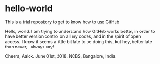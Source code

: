 # hello-world
This is a trial repository to get to know how to use GitHub

Hello, world. I am trying to understand how GitHub works better, in order to have better version control on all my codes, and in the spirit of open access. I know it seems a little bit late to be doing this, but hey, better late than never, I always say!

Cheers,
Aalok.
June 01st, 2018.
NCBS, Bangalore, India.
